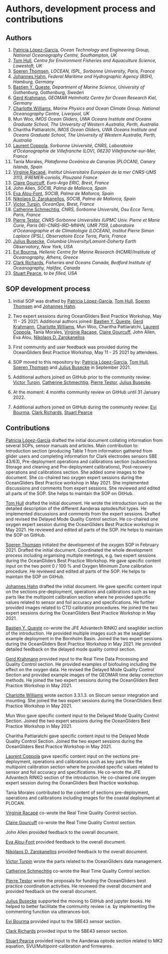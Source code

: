 # Authors, development process and contributions

## Authors
  1. [Patricia López-García](https://github.com/patricialg), *Ocean Technology and Engineering Group, National Oceanography Centre, Southampton, UK*
  1. [Tom Hull](https://github.com/tomhull), *Centre for Environment Fisheries and Aquaculture Science, Lowestoft, UK*
  1. [Soeren Thomsen](https://github.com/soerenthomsen), *LOCEAN, ISPL, Sorbonne University, Paris, France*
  1. [Johannes Hahn](https://github.com/hahn-johannes), *Federal Maritime and Hydrographic Agency (BSH), Hamburg, Germany*
  1. [Bastien Y. Queste](https://github.com/bastienqueste), *Department of Marine Science, University of Gothenburg, Gothenburg, Sweden*
  1. [Gerd Krahmann](https://github.com/gkrahmann), *GEOMAR Helmholtz Centre for Ocean Research Kiel, Germany* 
  1. [Charlotte Williams](https://github.com/charlotte-aj-williams), *Marine Physics and Ocean Climate Group. National Oceanography Centre, Liverpool, UK*
  1. Mun Woo, *IMOS Ocean Gliders, UWA Oceans Institute and Oceans Graduate School, The University of Western Australia, Perth, Australia*
  1. Charitha Pattiaratchi, *IMOS Ocean Gliders, UWA Oceans Institute and Oceans Graduate School, The University of Western Australia, Perth, Australia*
  1. [Laurent Coppola](https://github.com/laurcopp), *Sorbonne Université, CNRS, Laboratoire d’Océanographie de Villefranche (LOV), 06230 Villefranche-sur-Mer, France*
  1. Tania Morales, *Plataforma Oceánica de Canarias (PLOCAN), Canary Islands, Spain*
  1. [Virginie Racapé](https://github.com/vracape), *Institut Universitaire Européen de la mer CNRS-UMS 3113, IFREMER-coriolis, Plouzané France*
  1. [Claire Gourcuff](https://github.com/cgourcuf), *Euro-Argo ERIC, Brest, France*
  1. John Allen, *SOCIB, Palma de Mallorca, Spain*
  1. [Eva Alou-Font](https://github.com/ealou), *SOCIB, Palma de Mallorca, Spain*
  1. [Nikolaos D. Zarokanellos](https://github.com/nizaroka), *SOCIB, Palma de Mallorca, Spain*
  1. [Victor Turpin](https://github.com/vturpin), *OceanOps, Brest, France*
  1. [Catherine Schmechtig](https://github.com/catsch), *CNRS, Sorbonne Université, Osu Ecce Terra, Paris, France*
  1. [Pierre Testor](https://github.com/ptestor), *CNRS-Sorbonne Universités (UPMC Univ. Pierre et Marie Curie, Paris 06)-CNRS-IRD-MNHN, UMR 7159, Laboratoire d’Océanographie et de Climatologie (LOCEAN), Institut Pierre Simon Laplace (IPSL), Observatoire Ecce Terra, Paris, France*
  1. [Julius Busecke](https://github.com/jbusecke), *Columbia University/Lamont-Doherty Earth Observatory, New York, USA*
  2. [Evi Bourma](https://github.com/evibourma), *Hellenic Centre for Marine Research (HCMR)/Institute of Oceanography, Athens, Greece*
  1. [Clark Richards](https://github.com/richardsc), *Fisheries and Oceans Canada, Bedford Institute of Oceanography, Halifax, Canada*
  1. [Stuart Pearce](https://github.com/s-pearce), *to be filled, USA*

## SOP development process

1) Initial SOP was drafted by [Patricia López-García](https://github.com/patricialg), [Tom Hull](https://github.com/tomhull), [Soeren Thomsen](https://github.com/soerenthomsen) and [Johannes Hahn](https://github.com/hahn-johannes).

2) Two expert sessions during OceanGliders Best Practice Workshop, May 11 - 25 2021. 
Additional authors joined: [Bastien Y. Queste](https://github.com/bastienqueste), [Gerd Krahmann](https://github.com/gkrahmann), [Charlotte Williams](https://github.com/charlotte-aj-williams), Mun Woo, Charitha Pattiaratchi, [Laurent Coppola](https://github.com/laurcopp), Tania Morales, [Virginie Racape](https://github.com/vracape), [Claire Gourcuff](https://github.com/cgourcuf), John Allen, Eva Alou, [Nikolaos D. Zarokanellos](https://github.com/nizaroka)

3) First community and user feedback was provided during the OceanGliders Best Practice Workshop, May 11 - 25 2021 by attendees. 

4) SOP moved to this repository by: [Patricia López-García](https://github.com/patricialg), [Tom Hull](https://github.com/tomhull), [Soeren Thomsen](https://github.com/soerenthomsen) and [Julius Busecke](https://github.com/jbusecke) in September 2021. 

5) Additional authors joined on GitHub prior to the community review: [Victor Turpin](https://github.com/vturpin), [Catherine Schmechtig](https://github.com/catsch), [Pierre Testor](https://github.com/ptestor), [Julius Busecke](https://github.com/jbusecke).

6) At the moment: 4 months community review on GitHub until 31 January 2022.

7) Additional authors joined on GitHub during the community review: [Evi Bourma](https://github.com/evibourma), [Clark Richards](https://github.com/richardsc), [Stuart Pearce](https://github.com/s-pearce)

## Contributions 

[Patricia López-García](https://github.com/patricialg) drafted the initial document collating information from several SOPs, sensor manuals and articles. 
Main contribution to: Introduction section (producing Table 1 from information gathered from glider users and completing information for Clark electrodes sensors SBE 43/63), Pre-deployment operations and calibrations section (subsections Storage and cleaning and Pre-deployment calibrations), Post-recovery operations and calibrations section. 
She added some images to the document. 
She co-chaired two oxygen expert sessions during the OceanGliders Best Practice workshop in May 2021. 
She implemented discussions and comments from expert sessions. 
She reviewed and edited all parts of the SOP. She helps to maintain the SOP on GitHub.

[Tom Hull](https://github.com/tomhull) drafted the initial document. 
He wrote the introduction such as the detailed description of the different Aanderaa optodes/foil types. 
He implemented discussions and comments from the expert sessions. 
Drafted and revised the Delayed Mode Quality Control section. 
He co-chaired one oxygen expert session during the OceanGliders Best Practice workshop in May 2021. 
He reviewed and edited all parts of the SOP. 
He helps to maintain the SOP on GitHub.

[Soeren Thomsen](https://github.com/soerenthomsen) initiated the development of the oxygen SOP in February 2021. 
Drafted the initial document. 
Coordinated the whole development process including organising multiple meetings, e.g. two expert sessions during the OceanGliders Best Practice Workshop. 
He gave specific content input on the two point 0 / 100 % and Oxygen Minimum Zone calibration procedure. 
He reviewed and edited all parts of the SOP. 
He helps to maintain the SOP on GitHub.

[Johannes Hahn](https://github.com/hahn-johannes) drafted the initial document. 
He gave specific content input on the sections pre-deployment, operations and calibrations such as key parts like the multipoint calibration section where he provided specific values related to sensor and foil accuracy and specifications. 
He further provided images related to CTD calibration procedures. 
He joined the two expert sessions during the OceanGliders Best Practice Workshop in May 2021.

[Bastien Y. Queste](https://github.com/bastienqueste) co-wrote the JFE Advantech RINKO and seaglider section of the introduction. 
He provided multiple images such as the seaglider example deployment in the Bornholm Basin. 
Joined the two expert sessions during the OceanGliders Best Practice Workshop in May 2021. 
He provided detailed feedback on the delayed mode quality control section.

[Gerd Krahmann](https://github.com/gkrahmann) provided input to the Real Time Data Processing and Quality Control section. 
He provided examples of biofouling including the effect on the oxygen data.
He revised the Delayed Mode Quality Control Section and provided example images of the GEOMAR time delay correction methods. 
He joined the two expert sessions during the OceanGliders Best Practice Workshop in May 2021. 

[Charlotte Williams](https://github.com/charlotte-aj-williams) wrote section 3.3.1.3. on Slocum sensor integration and mounting. 
She joined the two expert sessions during the OceanGliders Best Practice Workshop in May 2021.

Mun Woo gave specific content input to the Delayed Mode Quality Control Section. 
Joined the two expert sessions during the OceanGliders Best Practice Workshop in May 2021.

Charitha Pattiaratchi gave specific content input to the Delayed Mode Quality Control Section. Joined the two expert sessions during the OceanGliders Best Practice Workshop in May 2021.

[Laurent Coppola](https://github.com/laurcopp) gave specific content input on the sections pre-deployment, operations and calibrations such as key parts like the multipoint calibration section where he provided specific values related to sensor and foil accuracy and specifications. 
He co-wrote the JFE Advantech RINKO section of the introduction. 
He co-chaired one oxygen expert session during the OceanGliders Best Practice workshop.

Tania Morales contributed to the content of sections pre-deployment, operations and calibrations including images for the coastal deployment at PLOCAN. 

[Virginie Racapé](https://github.com/vracape) co-wrote the Real Time Quality Control section.

[Claire Gourcuff](https://github.com/cgourcuf) co-wrote the Real Time Quality Control section.

John Allen provided feedback to the overall document. 

[Eva Alou-Font](https://github.com/ealou) provided feedback to the overall document. 

[Nikolaos D. Zarokanellos](https://github.com/nizaroka) provided feedback to the overall document. 

[Victor Turpin](https://github.com/vturpin) wrote the parts related to the OceanGliders data management. 

[Catherine Schmechtig](https://github.com/catsch) co-wrote the Real Time Quality Control section.

[Pierre Testor](https://github.com/ptestor) wrote the proposals for funding the OceanGliders best practice coordination activities. 
He reviewed the overall document and provided feedback on the overall document. 

[Julius Busecke](https://github.com/jbusecke) supported the moving to GitHub and jupyter books. He helped to better facilitate the community review i.e. by implementing the commenting function via utterances-bot.

[Evi Bourma](https://github.com/evibourma) provided input to the SBE43 sensor section.

[Clark Richards](https://github.com/richardsc) provided input to the SBE43 sensor section.

[Stuart Pearce](https://github.com/s-pearce) provided input to the Aanderaa optode section related to MK2 equation, SVU/Multipoint-calibration and firmwares. 

